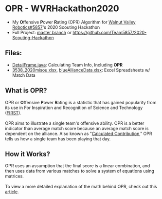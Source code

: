 # OPR - WVRHackathon2020
- My **O**ffensive **P**ower **R**ating (OPR) Algorithm for [Walnut Valley Robotics#5857](https://github.com/Team5857)'s 2020 Scouting Hackathon  
- Full Project: [master branch](https://github.com/Ericspk33/OPR-WVRHackathon2020/tree/master) or https://github.com/Team5857/2020-Scouting-Hackathon

## Files:
 - [DetailFrame.java](DetailFrame.java): Calculating Team Info, Including **OPR**
 - [3538_2020misou.xlsx](3538_2020misou.xlsx), [blueAllianceData.xlsx](blueAllianceData.xlsx): Excel Spreadsheets w/ Match Data

## What is OPR?
OPR or **O**ffensive **P**ower **R**ating is a statistic that has gained popularity from its use in For Inspiration and Recognition of Science and Technology ([FIRST](https://www.firstinspires.org/)).    
\
OPR aims to illustrate a single team's offensive ability. OPR is a better indicator than average match score because an average match score is dependent on the alliance. Also known as "[Calculated Contribution](https://www.youtube.com/watch?v=l8syuYnXfJg&t=409s)," OPR tells us how a single team has been playing that day. 

## How it Works?
OPR uses an assumption that the final score is a linear combination, and then uses data from various matches to solve a system of equations using matrices.  
\
To view a more detailed explanation of the math behind OPR, check out this [article](https://blog.thebluealliance.com/2017/10/05/the-math-behind-opr-an-introduction/).



